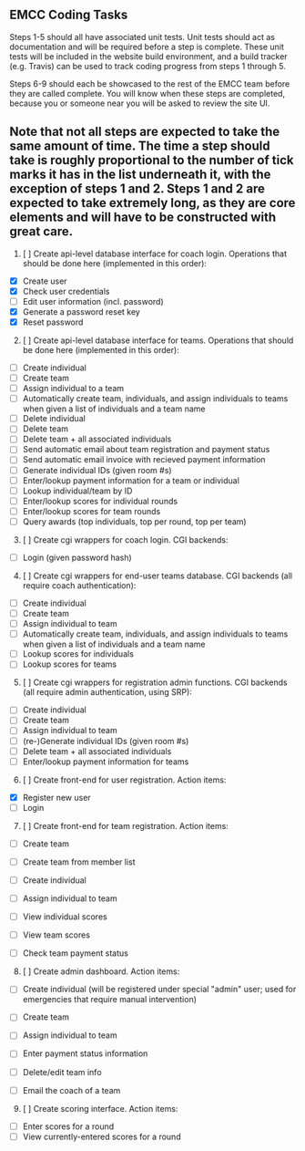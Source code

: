 EMCC Coding Tasks
------------------
Steps 1-5 should all have associated unit tests. Unit tests should act as documentation and will be required before a step is complete. These unit tests will be included in the website build environment, and a build tracker (e.g. Travis) can be used to track coding progress from steps 1 through 5.

Steps 6-9 should each be showcased to the rest of the EMCC team before they are called complete. You will know when these steps are completed, because you or someone near you will be asked to review the site UI.

Note that not all steps are expected to take the same amount of time. The time a step should take is roughly proportional to the number of tick marks it has in the list underneath it, with the exception of steps 1 and 2. Steps 1 and 2 are expected to take extremely long, as they are core elements and will have to be constructed with great care.
------------------

1. [ ] Create api-level database interface for coach login. Operations that should be done here (implemented in this order):
  - [x] Create user
  - [x] Check user credentials
  - [ ] Edit user information (incl. password)
  - [x] Generate a password reset key
  - [x] Reset password

2. [ ] Create api-level database interface for teams. Operations that should be done here (implemented in this order):
  - [ ] Create individual
  - [ ] Create team
  - [ ] Assign individual to a team
  - [ ] Automatically create team, individuals, and assign individuals to teams when given a list of individuals and a team name
  - [ ] Delete individual
  - [ ] Delete team
  - [ ] Delete team + all associated individuals
  - [ ] Send automatic email about team registration and payment status
  - [ ] Send automatic email invoice with recieved payment information
  - [ ] Generate individual IDs (given room #s)
  - [ ] Enter/lookup payment information for a team or individual
  - [ ] Lookup individual/team by ID
  - [ ] Enter/lookup scores for individual rounds
  - [ ] Enter/lookup scores for team rounds
  - [ ] Query awards (top individuals, top per round, top per team)

3. [ ] Create cgi wrappers for coach login. CGI backends:
  - [ ] Login (given password hash)

4. [ ] Create cgi wrappers for end-user teams database. CGI backends (all require coach authentication):
  - [ ] Create individual
  - [ ] Create team
  - [ ] Assign individual to team
  - [ ] Automatically create team, individuals, and assign individuals to teams when given a list of individuals and a team name
  - [ ] Lookup scores for individuals
  - [ ] Lookup scores for teams

5. [ ] Create cgi wrappers for registration admin functions. CGI backends (all require admin authentication, using SRP):
  - [ ] Create individual
  - [ ] Create team
  - [ ] Assign individual to team
  - [ ] (re-)Generate individual IDs (given room #s)
  - [ ] Delete team + all associated individuals
  - [ ] Enter/lookup payment information for teams

6. [ ] Create front-end for user registration. Action items:
  - [x] Register new user
  - [ ] Login

7. [ ] Create front-end for team registration. Action items:
  - [ ] Create team
  - [ ] Create team from member list
  - [ ] Create individual
  - [ ] Assign individual to team

  - [ ] View individual scores
  - [ ] View team scores
  - [ ] Check team payment status

8. [ ] Create admin dashboard. Action items:
  - [ ] Create individual (will be registered under special "admin" user; used for emergencies that require manual intervention)
  - [ ] Create team
  - [ ] Assign individual to team

  - [ ] Enter payment status information
  - [ ] Delete/edit team info
  - [ ] Email the coach of a team

9. [ ] Create scoring interface. Action items:
  - [ ] Enter scores for a round
  - [ ] View currently-entered scores for a round
